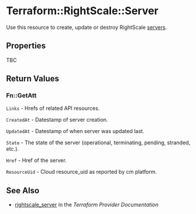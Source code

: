 # Terraform::RightScale::Server

Use this resource to create, update or destroy RightScale [servers](http://reference.rightscale.com/api1.5/resources/ResourceServers.html).

## Properties

TBC

## Return Values

### Fn::GetAtt

`Links` - Hrefs of related API resources.

`CreatedAt` - Datestamp of server creation.

`UpdatedAt` - Datestamp of when server was updated last.

`State` - The state of the server (operational, terminating, pending, stranded, etc.).

`Href` - Href of the server.

`ResourceUid` - Cloud resource_uid as reported by cm platform.

## See Also

* [rightscale_server](https://www.terraform.io/docs/providers/rightscale/r/server.html) in the _Terraform Provider Documentation_